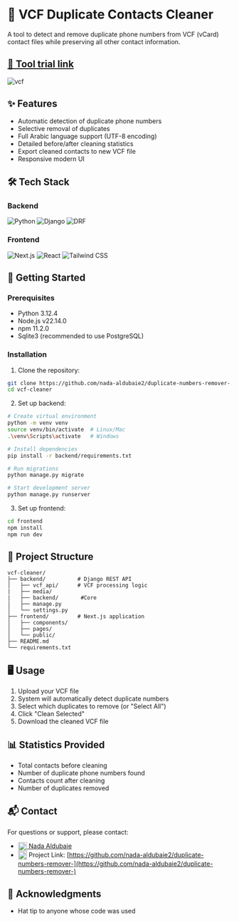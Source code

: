 # 📱 VCF Duplicate Contacts Cleaner

A tool to detect and remove duplicate phone numbers from VCF (vCard) contact files while preserving all other contact information.

## <a href='https://vcf-cleaner.vercel.app/'>🔗 Tool trial link</a>
![vcf](https://github.com/user-attachments/assets/2b010844-aa88-46d6-a808-f45876255119)

## ✨ Features

- Automatic detection of duplicate phone numbers
- Selective removal of duplicates
- Full Arabic language support (UTF-8 encoding)
- Detailed before/after cleaning statistics
- Export cleaned contacts to new VCF file
- Responsive modern UI

## 🛠 Tech Stack

### Backend
![Python](https://img.shields.io/badge/Python-3.12.4-blue?logo=python)
![Django](https://img.shields.io/badge/Django-5.0.3-green?logo=django)
![DRF](https://img.shields.io/badge/DRF-3.15-red)

### Frontend
![Next.js](https://img.shields.io/badge/Next.js-15-black?logo=next.js)
![React](https://img.shields.io/badge/React-19-blue?logo=react)
![Tailwind CSS](https://img.shields.io/badge/Tailwind_CSS-3.3-cyan?logo=tailwind-css)

## 🚀 Getting Started

### Prerequisites
- Python 3.12.4
- Node.js v22.14.0
- npm 11.2.0
- Sqlite3 (recommended to use PostgreSQL)

### Installation

1. Clone the repository:
```bash
git clone https://github.com/nada-aldubaie2/duplicate-numbers-remover-.git
cd vcf-cleaner
```

2. Set up backend:
```bash
# Create virtual environment
python -m venv venv
source venv/bin/activate  # Linux/Mac
.\venv\Scripts\activate   # Windows

# Install dependencies
pip install -r backend/requirements.txt

# Run migrations
python manage.py migrate

# Start development server
python manage.py runserver
```

3. Set up frontend:
```bash
cd frontend
npm install
npm run dev
```

## 📂 Project Structure

```
vcf-cleaner/
├── backend/          # Django REST API
│   ├── vcf_api/      # VCF processing logic
|   ├── media/
|   ├── backend/       #Core 
│   ├── manage.py
│   └── settings.py
├── frontend/         # Next.js application
│   ├── components/
│   ├── pages/
│   └── public/
├── README.md
└── requirements.txt
```

## 🖥 Usage

1. Upload your VCF file
2. System will automatically detect duplicate numbers
3. Select which duplicates to remove (or "Select All")
4. Click "Clean Selected"
5. Download the cleaned VCF file

## 📊 Statistics Provided

- Total contacts before cleaning
- Number of duplicate phone numbers found 
- Contacts count after cleaning
- Number of duplicates removed

<!--## 🧪 Testing

Run backend tests:
```bash
python manage.py test
```

Run frontend tests:
```bash
cd frontend
npm test
```

## 🤝 Contributing

Contributions are welcome! Please follow these steps:

1. Fork the project
2. Create your feature branch (`git checkout -b feature/AmazingFeature`)
3. Commit your changes (`git commit -m 'Add some amazing feature'`)
4. Push to the branch (`git push origin feature/AmazingFeature`)
5. Open a Pull Request

-->
## 📬 Contact

For questions or support, please contact:

- <a href="https://www.linkedin.com/in/nada-aldubaie-3a3a96238" target="_blank">
  <img src="https://img.icons8.com/color/48/000000/linkedin.png" width="20" style="vertical-align:middle"/> Nada Aldubaie</a>
- <img src="https://img.icons8.com/color/48/000000/github.png" width="20" style="vertical-align:middle"/> Project Link: [https://github.com/nada-aldubaie2/duplicate-numbers-remover-](https://github.com/nada-aldubaie2/duplicate-numbers-remover-)

## 🙏 Acknowledgments

- Hat tip to anyone whose code was used
